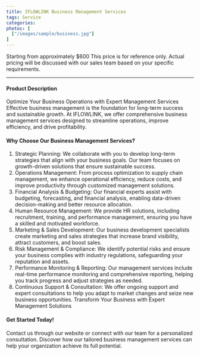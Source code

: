 ```yaml
---
title: IFLOWLINK Business Management Services
tags: Service
categories: 
photos: [
  ["/images/sample/business.jpg"]
] 
---
```


Starting from approximately $600
This price is for reference only. Actual pricing will be discussed with our sales team based on your specific requirements.

<!--more-->

---

#### Product Description
Optimize Your Business Operations with Expert Management Services
Effective business management is the foundation for long-term success and sustainable growth. At IFLOWLINK, we offer comprehensive business management services designed to streamline operations, improve efficiency, and drive profitability.
#### Why Choose Our Business Management Services?
1. Strategic Planning:
We collaborate with you to develop long-term strategies that align with your business goals. Our team focuses on growth-driven solutions that ensure sustainable success.
2. Operations Management:
From process optimization to supply chain management, we enhance operational efficiency, reduce costs, and improve productivity through customized management solutions.
3. Financial Analysis & Budgeting:
Our financial experts assist with budgeting, forecasting, and financial analysis, enabling data-driven decision-making and better resource allocation.
4. Human Resource Management:
We provide HR solutions, including recruitment, training, and performance management, ensuring you have a skilled and motivated workforce.
5. Marketing & Sales Development:
Our business development specialists create marketing and sales strategies that increase brand visibility, attract customers, and boost sales.
6. Risk Management & Compliance:
We identify potential risks and ensure your business complies with industry regulations, safeguarding your reputation and assets.
7. Performance Monitoring & Reporting:
Our management services include real-time performance monitoring and comprehensive reporting, helping you track progress and adjust strategies as needed.
8. Continuous Support & Consultation:
We offer ongoing support and expert consultations to help you adapt to market changes and seize new business opportunities.
Transform Your Business with Expert Management Solutions

#### Get Started Today!
Contact us through our website or connect with our team for a personalized consultation. Discover how our tailored business management services can help your organization achieve its full potential.